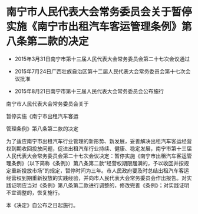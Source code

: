 # 南宁市人民代表大会常务委员会关于暂停实施《南宁市出租汽车客运管理条例》第八条第二款的决定

- 2015年3月31日南宁市第十三届人民代表大会常务委员会第二十七次会议通过

- 2015年7月24日广西壮族自治区第十二届人民代表大会常务委员会第十七次会议批准

- 2015年8月21日南宁市第十三届人民代表大会常务委员会公布施行

<!-- INFO END -->

南宁市人民代表大会常务委员会关于

暂停实施《南宁市出租汽车客运

管理条例》第八条第二款的决定

为了适应南宁市出租汽车行业管理的新形势、新发展，妥善解决出租汽车客运经营权到期收回投放问题，促进出租汽车行业持续、健康、稳定发展，南宁市第十三届人民代表大会常务委员会第二十七次会议决定：暂停实施《南宁市出租汽车客运管理条例》（以下简称《条例》）第八条第二款“经营权期限届满的，予以收回并按规定重新投放市场”的规定，暂停时间为三年。市人民政府要及时总结出租汽车客运经营权到期重新投放的实践经验，并向市人民代表大会常务委员会作出报告。对实践证明应当对《条例》第八条第二款进行调整的，修改完善《条例》；对实践证明不宜调整的，恢复施行。

本《决定》自公布之日起施行。
